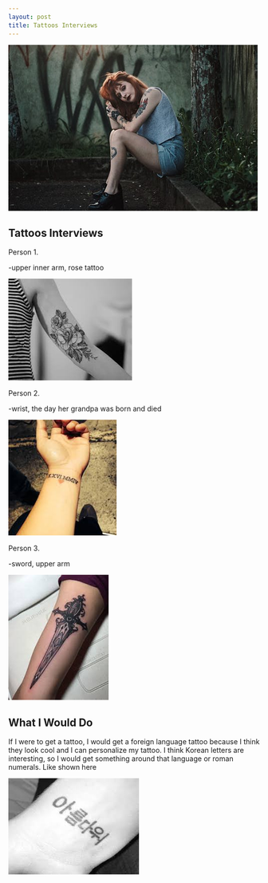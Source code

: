 ```yaml
---
layout: post
title: Tattoos Interviews 
---
```


![tattoo9](/images/tattoo9.jpg)

## Tattoos Interviews

Person 1.

-upper inner arm, rose tattoo

![rosetattoo](/images/rosetattoo.jpg)

Person 2.

-wrist, the day her grandpa was born and died

![romannumerals](/images/romannumerals.jpg)

Person 3.

-sword, upper arm 

![sword](/images/sword.jpg)

## What I Would Do

If I were to get a tattoo, I would get a foreign language tattoo because I think they look cool and I can personalize my tattoo.
I think Korean letters are interesting, so I would get something around that language or roman numerals. Like shown here

![languagetattoo](/images/languagetattoo.jpg)

